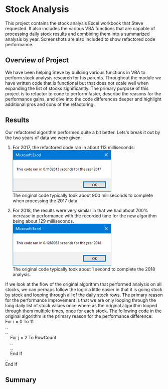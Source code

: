 # Stock Analysis
This project contains the stock analysis Excel workbook that Steve requested. It also includes the various VBA functions that are capable of processing daily stock results and combining them into a summarized analysis by year. Screenshots are also included to show refactored code performance.

## Overview of Project
We have been helping Steve by building various functions in VBA to perform stock analysis research for his parents. Throughout the module we have written code that is functional but that does not scale well when expanding the list of stocks significantly. The primary purpose of this project is to refactor to code to perform faster, describe the reasons for the performance gains, and dive into the code differences deeper and highlight additional pros and cons of the refactoring.

## Results
Our refactored algorithm performed quite a bit better. Lets's break it out by the two years of data we were given:
  1. For 2017, the refactored code ran in about 113 milliseconds:  
  ![2017 Refactored](https://github.com/haldud/stock-analysis/blob/main/Resources/VBA_Challenge_2017.png)  
  The original code typically took about 900 milliseconds to complete when processing the 2017 data.
  
  2. For 2018, the results were very similar in that we had about 700% increase in performance with the recorded time for the new algorithm being about 129 milliseconds.  
  ![2018 Refactored](https://github.com/haldud/stock-analysis/blob/main/Resources/VBA_Challenge_2018.png)  
  The original code typically took about 1 second to complete the 2018 analysis.
  
If we look at the flow of the original algorithm that performed analysis on all stocks, we can perhaps follow the logic a little easier in that it is going stock by stock and looping through all of the daily stock rows. The primary reason for the performance improvement is that we are only looping through the long daily list of stock values once where as the original algorithm looped through them multiple times, once for each stock. The following code in the original algorithm is the primary reason for the performance difference:  
For i = 0 To 11  
..  
..  
&nbsp;&nbsp;&nbsp;&nbsp;For j = 2 To RowCount  
&nbsp;&nbsp;&nbsp;&nbsp;..  
&nbsp;&nbsp;&nbsp;&nbsp;..  
&nbsp;&nbsp;&nbsp;&nbsp;End If  
..  
End If




## Summary

